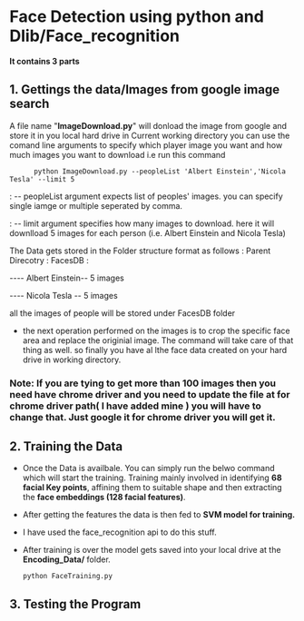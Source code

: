 # Face Detection using python and Dlib/Face_recognition

__It contains 3 parts__

## 1. Gettings the data/Images from google image search
  A file name "**ImageDownload.py**" will donload the image from google and store it in you local hard drive in Current working directory
  you can use the comand line arguments to specify which player image you want and how much images you want to download
  i.e run this command 
  
          python ImageDownload.py --peopleList 'Albert Einstein','Nicola Tesla' --limit 5 
          
   : -- peopleList argument expects list of peoples' images. you can specify single iamge or multiple seperated by comma.
   
   : -- limit argument specifies how many images to download. here it will downlload 5 images for each person (i.e. Albert Einstein and Nicola Tesla)

The Data gets stored in the Folder structure format as follows :
Parent Direcotry : 
FacesDB : 

---- Albert Einstein-- 5 images 

---- Nicola Tesla -- 5 images
   
all the images of people will be stored under FacesDB folder
* the next operation performed on the images is to crop the specific face area and replace the originial image. The command will take care of that thing as well. so finally you have al lthe face data created on your hard drive in working directory.


### Note: If you are tying to get more than 100 images then you need have **chrome driver** and you need to update the file at for chrome driver path( I have added mine ) you will have to change that. Just google it for chrome driver you will get it.

## 2. Training the Data

* Once the Data is availbale. You can simply run the belwo command which will start the training. Training mainly involved in identifying **68 facial Key points**, affining them to suitable shape and then extracting the **face embeddings (128 facial features)**.
* After getting the features the data is then fed to **SVM model for training.** 

* I have used the face_recognition api to do this stuff.

* After training is over the model gets saved into your local drive at the **Encoding_Data/** folder.
        
      python FaceTraining.py


## 3. Testing the Program


